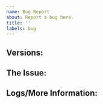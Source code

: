 ```yaml
---
name: Bug Report
about: Report a bug here.
title: ''
labels: bug
---
```

<!--
Lines that look like this are comments and will not
show up in the submitted issue if they remain unmodified.
They are here to guide you, please do not modify them.
-->
## Versions:
<!--Your MC version-->
<!--Your Forge version-->
<!--Your Extra Utilities 2 version-->

## The Issue:
<!--Explain the issue and the steps to reproduce it-->

## Logs/More Information:
<!--
Please use one of these sites to provide logs:
Gist: http://gist.github.com
Pastebin: http://pastebin.com
-->

<!--
Note on Logs:
    Crash logs are not gone once you close the window, they are recorded as text files in the "crash reports" folder, which is found alongside the "mods" and "config" folders.
    For non-crashing issues, you can provide the "debug.log" file found in the "logs" folder, note that debug.log *is* replaced every time you launch the game, unless you prefer sorting through the other log files.

Note on Origin:
    This > http://stopmodreposts.org/ < is why we ask.
-->
